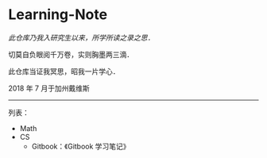 # Learning-Note

*此仓库乃我入研究生以来，所学所读之录之思．*

切莫自负眼阅千万卷，实则胸墨两三滴．

此仓库当证我冥思，昭我一片学心．



2018 年 7 月于加州戴维斯

-----

列表：
- Math
- CS
  - Gitbook：《Gitbook 学习笔记》